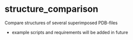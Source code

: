 # structure_comparison
Compare structures of several superimposed PDB-files
- example scripts and requirements will be added in future
